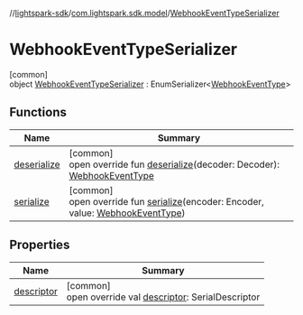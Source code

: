 //[lightspark-sdk](../../../index.md)/[com.lightspark.sdk.model](../index.md)/[WebhookEventTypeSerializer](index.md)

# WebhookEventTypeSerializer

[common]\
object [WebhookEventTypeSerializer](index.md) : EnumSerializer&lt;[WebhookEventType](../-webhook-event-type/index.md)&gt;

## Functions

| Name | Summary |
|---|---|
| [deserialize](../-withdrawal-request-status-serializer/index.md#-119773072%2FFunctions%2F-962664521) | [common]<br>open override fun [deserialize](../-withdrawal-request-status-serializer/index.md#-119773072%2FFunctions%2F-962664521)(decoder: Decoder): [WebhookEventType](../-webhook-event-type/index.md) |
| [serialize](index.md#1468719850%2FFunctions%2F-962664521) | [common]<br>open override fun [serialize](index.md#1468719850%2FFunctions%2F-962664521)(encoder: Encoder, value: [WebhookEventType](../-webhook-event-type/index.md)) |

## Properties

| Name | Summary |
|---|---|
| [descriptor](../-withdrawal-request-status-serializer/index.md#-54158242%2FProperties%2F-962664521) | [common]<br>open override val [descriptor](../-withdrawal-request-status-serializer/index.md#-54158242%2FProperties%2F-962664521): SerialDescriptor |
